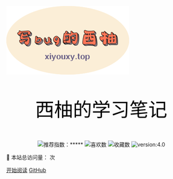 

![icon](icon.ico)

<p align="center" style="font-size:50px;color:black">西柚的学习笔记</p>

<!--  <p align="right" style="font-size:15px">它还有个名字叫做《逆袭进大厂》❤</p> -->
<div align="center"> 
  <img src="https://img.shields.io/badge/%E6%8E%A8%E8%8D%90%E6%8C%87%E6%95%B0-⭐⭐⭐⭐⭐-blue.svg" data-origin="https://img.shields.io/github/forks/forthespada/InterviewGuide" alt="推荐指数：*****">
  <img src="https://img.shields.io/github/stars/forthespada/InterviewGuide" data-origin="https://img.shields.io/github/stars/forthespada/InterviewGuide" alt="喜欢数">
  <img src="https://img.shields.io/github/forks/forthespada/InterviewGuide" data-origin="https://img.shields.io/github/forks/forthespada/InterviewGuide" alt="收藏数">
<img src="https://img.shields.io/badge/version-v4.0-blue.svg" data-origin="https://img.shields.io/badge/version-v4.0.0-green.svg" alt="version:4.0">
</div>

👀 本站总访问量：<span id="busuanzi_value_site_pv"></span> 次
</span>
<span id="busuanzi_container_site_uv" style='display:none'>
    

[开始阅读](/README.md) [GitHub](https://github.com/forthespada/InterviewGuide)

<!-- 背景色   | 🚴‍♂️ 本站总访客数：<span id="busuanzi_value_site_uv"></span> 人
</span><br>    -->





